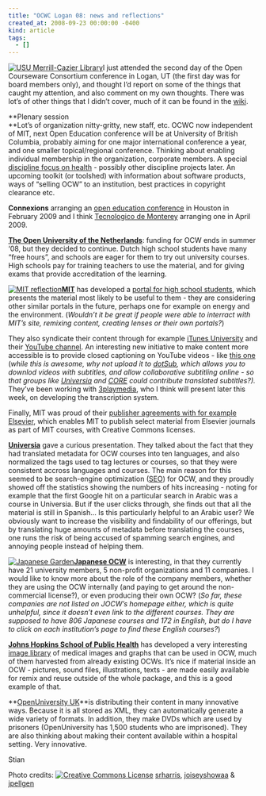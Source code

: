 ```yaml
---
title: "OCWC Logan 08: news and reflections"
created_at: 2008-09-23 00:00:00 -0400
kind: article
tags:
  - []
---
```


[![USU Merrill-Cazier
Library](http://farm1.static.flickr.com/143/350111110_a5cd6b979c_m.jpg)](http://www.flickr.com/photos/90288178@N00/350111110/ "USU Merrill-Cazier Library")I
just attended the second day of the Open Courseware Consortium
conference in Logan, UT (the first day was for board members only), and
thought I’d report on some of the things that caught my attention, and
also comment on my own thoughts. There was lot’s of other things that I
didn’t cover, much of it can be found in the
[wiki](http://wiki.ocwconsortium.org/index.php?title=September_2008_OCWC_Conference).

**Plenary session\
**Lot’s of organization nitty-gritty, new staff, etc. OCWC now
independent of MIT, next Open Education conference will be at University
of British Columbia, probably aiming for one major international
conference a year, and one smaller topical/regional conference. Thinking
about enabling individual membership in the organization, corporate
members. A special [discipline focus on
health](http://ocwconsortium.org/health) - possibly other discipline
projects later. An upcoming toolkit (or toolshed) with information about
software products, ways of “selling OCW” to an institution, best
practices in copyright clearance etc.

**Connexions** arranging an [open education
conference](http://cnxconference.rice.edu/) in Houston in February 2009
and I think [Tecnologico de Monterey](http://itesm.mx) arranging one in
April 2009.

**[The Open University of the Netherlands](http://www.ou.nl)**: funding
for OCW ends in summer ‘08, but they decided to continue. Dutch high
school students have many “free hours”, and schools are eager for them
to try out university courses. High schools pay for training teachers to
use the material, and for giving exams that provide accreditation of the
learning.

[![MIT
reflection](http://farm2.static.flickr.com/1258/1279750389_3e17d80d39_m.jpg)](http://www.flickr.com/photos/30201239@N00/1279750389/ "MIT reflection")**[MIT](http://ocw.mit.edu)**
has developed a [portal for high school
students](http://ocw.mit.edu/OcwWeb/hs/home/home/), which presents the
material most likely to be useful to them - they are considering other
similar portals in the future, perhaps one for example on energy and the
environment. (*Wouldn’t it be great if people were able to interract
with MIT’s site, remixing content, creating lenses or their own
portals?*)

They also syndicate their content through for example [iTunes
University](http://www.apple.com/education/itunesu/) and their [YouTube
channel](http://www.youtube.com/user/mit?ob=4). An interesting new
initiative to make content more accessible is to provide closed
captioning on YouTube videos - like [this
one](http://www.youtube.com/watch?v=faJ8RXQkk3o) (*while this is
awesome, why not upload it to [dotSub](http://dotsub.com), which allows
you to downlod videos with subtitles, and allow collaborative subtitling
online - so that groups like [Universia](http://ocw.universia.net) and
[CORE](http://www.core.org.cn/) could contribute translated
subtitles?).* They’ve been working with
[3playmedia](http://3playmedia.com/), who I think will present later
this week, on developing the transcription system.

Finally, MIT was proud of their [publisher agreements with for example
Elsevier](http://ocw.mit.edu/OcwWeb/web/about/media/elsevier_announce/elsevier_announce.htm),
which enables MIT to publish select material from Elsevier journals as
part of MIT courses, with Creative Commons licenses.

[**Universia**](http://ocw.universia.net/) gave a curious presentation.
They talked about the fact that they had translated metadata for OCW
courses into ten languages, and also normalized the tags used to tag
lectures or courses, so that they were consistent accross languages and
courses. The main reason for this seemed to be search-engine
optimization
([SEO](http://en.wikipedia.org/wiki/Search_engine_optimization)) for
OCW, and they proudly showed off the statistics showing the numbers of
hits increasing - noting for example that the first Google hit on a
particular search in Arabic was a course in Universia. But if the user
clicks through, she finds out that all the material is still in Spanish…
Is this particularly helpful to an Arabic user? We obviously want to
increase the visibility and findability of our offerings, but by
translating huge amounts of metadata before translating the courses, one
runs the risk of being accused of spamming search engines, and annoying
people instead of helping them.

[![Japanese
Garden](http://farm1.static.flickr.com/213/470937597_fd2323e61a_m.jpg)](http://www.flickr.com/photos/27917561@N00/470937597/ "Japanese Garden")[**Japanese
OCW**](http://www.jocw.jp/) is interesting, in that they currently have
21 university members, 5 non-profit organizations and 11 companies. I
would like to know more about the role of the company members, whether
they are using the OCW internally (and paying to get around the
non-commercial license?), or even producing their own OCW? (*So far,
these companies are not listed on JOCW’s homepage either, which is quite
unhelpful, since it doesn’t even link to the different courses. They are
supposed to have 806 Japanese courses and 172 in English, but do I have
to click on each institution’s page to find these English courses?*)

**[Johns Hopkins School of Public Health](http://ocw.jhsph.edu/)** has
developed a very interesting [image
library](http://ocw.jhsph.edu/imageLibrary/) of medical images and
graphs that can be used in OCW, much of them harvested from already
existing OCWs. It’s nice if material inside an OCW - pictures, sound
files, illustrations, texts - are made easily available for remix and
reuse outside of the whole package, and this is a good example of that.

**[OpenUniversity UK](http://open.ac.uk)**is distributing their content
in many innovative ways. Because it is all stored as XML, they can
automatically generate a wide variety of formats. In addition, they make
DVDs which are used by prisoners (OpenUniversity has 1,500 students who
are imprisoned). They are also thinking about making their content
available within a hospital setting. Very innovative.

Stian

Photo credits:
[](http://www.flickr.com/photos/90288178@N00/350111110/ "srharris")[![Creative
Commons
License](http://reganmian.net/blog/wp-content/plugins/photo-dropper/images/cc.png)](http://creativecommons.org/licenses/by-nc-nd/2.0/ "Attribution-NonCommercial-NoDerivs License")
[srharris](http://www.flickr.com/photos/90288178@N00/350111110/ "srharris"),
[joiseyshowaa](http://www.flickr.com/photos/30201239@N00/1279750389/ "joiseyshowaa")
&
[jpellgen](http://www.flickr.com/photos/27917561@N00/470937597/ "jpellgen")
